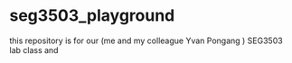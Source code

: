 # seg3503_playground
this repository is for our (me and my colleague Yvan Pongang ) SEG3503 lab class and 

